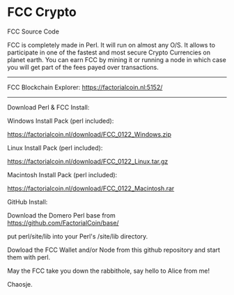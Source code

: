 # FCC Crypto

FCC Source Code

FCC is completely made in Perl. It will run on almost any O/S.
It allows to participate in one of the fastest and most secure Crypto Currencies on planet earth.
You can earn FCC by mining it or running a node in which case you will get part of the fees payed over transactions.

<hr>

FCC Blockchain Explorer: https://factorialcoin.nl:5152/

<hr>

Download Perl & FCC Install:


Windows Install Pack (perl included):

  https://factorialcoin.nl/download/FCC_0122_Windows.zip

Linux Install Pack (perl included):

  https://factorialcoin.nl/download/FCC_0122_Linux.tar.gz

Macintosh Install Pack (perl included):

  https://factorialcoin.nl/download/FCC_0122_Macintosh.rar


GitHub Install:

Download the Domero Perl base from https://github.com/FactorialCoin/base/

put perl/site/lib into your Perl's /site/lib directory.

Dowload the FCC Wallet and/or Node from this github repository and start them with perl. 

May the FCC take you down the rabbithole, say hello to Alice from me!

Chaosje.
